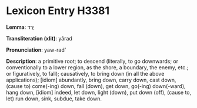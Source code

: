 # Lexicon Entry H3381

**Lemma**: יָרַד

**Transliteration (xlit)**: yârad

**Pronunciation**: yaw-rad'

**Description**:
a primitive root; to descend (literally, to go downwards; or conventionally to a lower region, as the shore, a boundary, the enemy, etc.; or figuratively, to fall); causatively, to bring down (in all the above applications); [idiom] abundantly, bring down, carry down, cast down, (cause to) come(-ing) down, fall (down), get down, go(-ing) down(-ward), hang down, [idiom] indeed, let down, light (down), put down (off), (cause to, let) run down, sink, subdue, take down.

